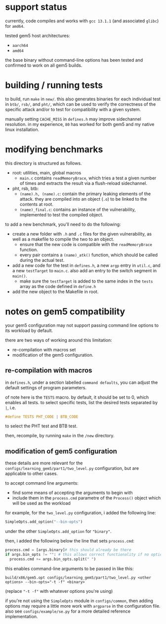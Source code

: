 # support status
currently, code compiles and works with ``gcc 13.1.1`` (and associated ``glibc``) for ``amd64``.

tested gem5 host architectures:
- ``aarch64``
- ``amd64``

the base binary without command-line options has been tested and confirmed to work on all gem5 builds.


# building / running tests
to build, run ``make`` in ``new/``. this also generates binaries for each individual test in ``btb/``, ``rsb/``, and ``pht/``, which can be used to verify the correctness of the specific attack and/or to test for compatibility with a given system.

manually setting ``CACHE_MISS`` in ``defines.h`` may improve sidechannel resolution. in my experience, ``80`` has worked for both gem5 and my native linux installation. 


# modifying benchmarks
this directory is structured as follows.
- root: utilities, main, global macros
  - ``main.c`` contains ``readMemoryBrace``, which tries a test a given number of times and extracts the result via a flush-reload sidechannel.
- pht, rsb, btb:
  - ``(name).h, (name).c``: contain the primary leaking elements of the attack. they are compiled into an object (``.o``) to be linked to the contents at root.
  - ``(name)_final.c``: contains an instance of the vulnerability, implemented to test the compiled object.

to add a new benchmark, you'll need to do the following:
- create a new folder with ``.h`` and ``.c`` files for the given vulnerability, as well as a makefile to compile the two to an object.
  - ensure that the new code is compatible with the ``readMemoryBrace`` function.
  - every pair contains a ``(name)_atk()`` function, which should be called during the actual test.
- add a new code for the test in ``defines.h``, a new ``argp`` entry in ``util.c``, and a new ``testTarget`` to ``main.c``. also add an entry to the switch segment in ``main()``.
  - make sure the ``testTarget`` is added to the same index in the ``tests`` array as the code defined in ``define.h``
- add the new object to the Makefile in root.

# notes on gem5 compatibility

your gem5 configuration may not support passing command line options to its workload by default.

there are two ways of working around this limitation:
- re-compilation with macros set
- modification of the gem5 configuration.

## re-compilation with macros

in ``defines.h``, under a section labelled ``command defaults``, you can adjust the default settings of program parameters.

of note here is the ``TESTS`` macro. by default, it should be set to 0, which enables all tests. to select specific tests, list the desired tests separated by ``|``, i.e.
```c
#define TESTS PHT_CODE | BTB_CODE
```

to select the PHT test and BTB test.

then, recompile, by running ``make`` in the ``/new`` directory.

## modification of gem5 configuration

these details are more relevant for the ``configs/learning_gem5/part1/two_level.py`` configuration, but are applicable to other cases.

to accept command line arguments:
- find some means of accepting the arguments to begin with
- include them in the ``process.cmd`` parametre of the ``Process()`` object which will be used as the workload

for example, for the ``two_level.py`` configuration, i added the following line:
```python
SimpleOpts.add_option("--bin-opts")
```
under the other ``SimpleOpts.add_option`` for ``"binary"``. 

then, i added the following below the line that sets ``process.cmd``:

```python
process.cmd = [args.binary]# this should already be there
if args.bin_opts != "": # this allows correct functionality if no options are provided
  process.cmd += args.bin_opts.split(" ")
```

this enables command-line arguments to be passed in like this:
```shell
build/x86/gem5.opt configs/learning_gem5/part1/two_level.py <other options> --bin-opts="-t -f" <binary>
```
(replace ``"-t -f"`` with whatever options you're using)

if you're not using the ``SimpleOpts`` module in ``configs/common``, then adding options may require a little more work with ``argparse`` in the configuration file. also see ``configs/example/se.py`` for a more detailed reference implementation.

